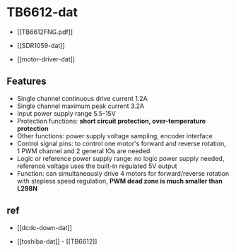 
# TB6612-dat

- [[TB6612FNG.pdf]]

- [[SDR1059-dat]]

- [[motor-driver-dat]]


## Features 

- Single channel continuous drive current 1.2A
- Single channel maximum peak current 3.2A
- Input power supply range 5.5-15V
- Protection functions: **short circuit protection, over-temperature protection**
- Other functions: power supply voltage sampling, encoder interface
- Control signal pins: to control one motor's forward and reverse rotation, 1 PWM channel and 2 general IOs are needed
- Logic or reference power supply range: no logic power supply needed, reference voltage uses the built-in regulated 5V output
- Function: can simultaneously drive 4 motors for forward/reverse rotation with stepless speed regulation, **PWM dead zone is much smaller than L298N**


## ref 

- [[dcdc-down-dat]]

- [[toshiba-dat]] - [[TB6612]]

